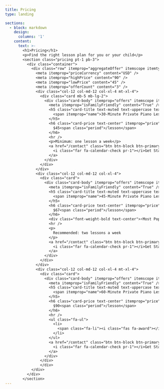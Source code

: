 ```yaml
---
title: Pricing
type: landing

sections:
  - block: markdown
    design:
      columns: '1'
    content:
      text: >-
        <h1>Pricing</h1>
        <p>Find the right lesson plan for you or your child</p>
        <section class="pricing pt-1 pb-3">
          <div class="container">
            <div class="row" itemprop="aggregateOffer" itemscope itemtype="http://schema.org/AggregateOffer">
              <meta itemprop="priceCurrency" content="USD" />
              <meta itemprop="highPrice" content="90" />
              <meta itemprop="lowPrice" content="45" />
              <meta itemprop="offerCount" content="3" />
              <div class="col-12 col-md-12 col-xl-4 mt-xl-4">
                <div class="card mb-5 mb-lg-2">
                  <div class="card-body" itemprop="offers" itemscope itemtype="http://schema.org/Offer">
                    <meta itemprop="isFamilyFriendly" content="True" />
                    <h5 class="card-title text-muted text-uppercase text-center" itemprop="itemOffered" itemscope itemtype="https://schema.org/Service">
                      <span itemprop="name">30-Minute Private Piano Lesson</span>
                    </h5>
                    <h6 class="card-price text-center" itemprop="price" content="45">
                      $45<span class="period">/lesson</span>
                    </h6>
                    <hr />
                    <p>Minimum: one lesson a week</p>
                    <a href="/contact" class="btn btn-block btn-primary text-uppercase">
                      <i class="far fa-calendar-check pr-1"></i>Get Started!
                    </a>
                  </div>
                </div>
              </div>
              <div class="col-12 col-md-12 col-xl-4">
                <div class="card">
                  <div class="card-body" itemprop="offers" itemscope itemtype="http://schema.org/Offer">
                    <meta itemprop="isFamilyFriendly" content="True" />
                    <h5 class="card-title text-muted text-uppercase text-center" itemprop="itemOffered" itemscope itemtype="https://schema.org/Service">
                      <span itemprop="name">45-Minute Private Piano Lesson</span>
                    </h5>
                    <h6 class="card-price text-center" itemprop="price" content="67">
                      $67<span class="period">/lesson</span>
                    </h6>
                    <div class="font-weight-bold text-center">⚡️Most Popular⚡️</div>
                    <hr />
                    <p>
                      Recommended: two lessons a week
                    </p>
                    <a href="/contact" class="btn btn-block btn-primary text-uppercase">
                      <i class="far fa-calendar-check pr-1"></i>Get Started!
                    </a>
                  </div>
                </div>
              </div>
              <div class="col-12 col-md-12 col-xl-4 mt-xl-4">
                <div class="card">
                  <div class="card-body" itemprop="offers" itemscope itemtype="http://schema.org/Offer">
                    <meta itemprop="isFamilyFriendly" content="True" />
                    <h5 class="card-title text-muted text-uppercase text-center" itemprop="itemOffered" itemscope itemtype="https://schema.org/Service">
                      <span itemprop="name">60-Minute Private Piano Lesson</span>
                    </h5>
                    <h6 class="card-price text-center" itemprop="price" content="90">
                      $90<span class="period">/lesson</span>
                    </h6>
                    <hr />
                    <ul class="fa-ul">
                      <li>
                        <span class="fa-li"><i class="fas fa-award"></i></span>For the dedicated student
                      </li>
                    </ul>
                    <a href="/contact" class="btn btn-block btn-primary text-uppercase">
                      <i class="far fa-calendar-check pr-1"></i>Get Started!
                    </a>
                  </div>
                </div>
                </div>
            </div>
          </div>
        </section>
---
```

